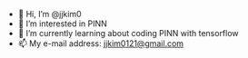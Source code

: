 - 👋 Hi, I’m @jjkim0
- 👀 I’m interested in PINN
- 🌱 I’m currently learning about coding PINN with tensorflow
- 📫 My e-mail address: jjkim0121@gmail.com

<!---
jjkim0/jjkim0 is a ✨ special ✨ repository because its `README.md` (this file) appears on your GitHub profile.
You can click the Preview link to take a look at your changes.
- 😄 Pronouns: ...
- ⚡ Fun fact: ...
- 💞️ I’m looking to collaborate on ...
--->
